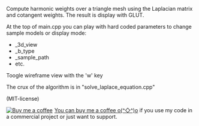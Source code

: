 
Compute harmonic weights over a triangle mesh using the Laplacian matrix and cotangent weights.
The result is display with GLUT.

At the top of main.cpp you can play with hard coded parameters to change sample models or display mode:
- _3d_view
- _b_type
- _sample_path
- etc.
    
Toogle wireframe view with the 'w' key

The crux of the algorithm is in "solve_laplace_equation.cpp"

(MIT-license)

<link href="https://fonts.googleapis.com/css?family=Cookie" rel="stylesheet"><a class="bmc-button" target="_blank" href="https://www.buymeacoffee.com/jBnA3c2Fw"><img src="https://www.buymeacoffee.com/assets/img/BMC-btn-logo.svg" alt="Buy me a coffee"><span style="margin-left:5px">You can buy me a coffee o(^◇^)o</span></a> if you use my code in a commercial project or just want to support.
